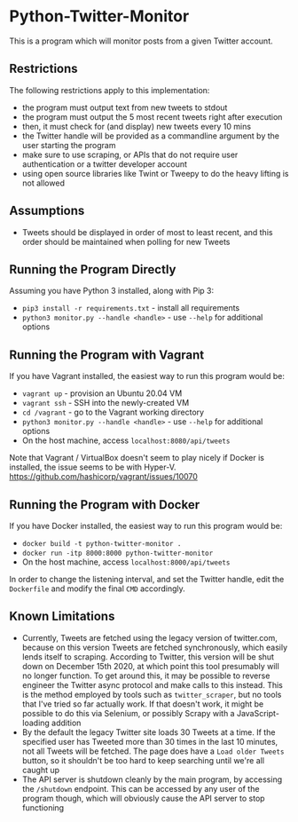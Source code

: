 # Python-Twitter-Monitor

This is a program which will monitor posts from a given Twitter account.

## Restrictions

The following restrictions apply to this implementation:

* the program must output text from new tweets to stdout
* the program must output the 5 most recent tweets right after execution
* then, it must check for (and display) new tweets every 10 mins
* the Twitter handle will be provided as a commandline argument by the user starting the program
* make sure to use scraping, or APIs that do not require user authentication or a twitter developer account
* using open source libraries like Twint or Tweepy to do the heavy lifting is not allowed

## Assumptions

* Tweets should be displayed in order of most to least recent, and this order
  should be maintained when polling for new Tweets

## Running the Program Directly

Assuming you have Python 3 installed, along with Pip 3:

* `pip3 install -r requirements.txt` - install all requirements
* `python3 monitor.py --handle <handle>` - use `--help` for additional options

## Running the Program with Vagrant

If you have Vagrant installed, the easiest way to run this program would be:

* `vagrant up` - provision an Ubuntu 20.04 VM
* `vagrant ssh` - SSH into the newly-created VM
* `cd /vagrant` - go to the Vagrant working directory
* `python3 monitor.py --handle <handle>` - use `--help` for additional options
* On the host machine, access `localhost:8080/api/tweets`

Note that Vagrant / VirtualBox doesn't seem to play nicely if Docker is installed,
the issue seems to be with Hyper-V. https://github.com/hashicorp/vagrant/issues/10070

## Running the Program with Docker

If you have Docker installed, the easiest way to run this program would be:

* `docker build -t python-twitter-monitor .`
* `docker run -itp 8000:8000 python-twitter-monitor`
* On the host machine, access `localhost:8000/api/tweets`

In order to change the listening interval, and set the Twitter handle, edit the
`Dockerfile` and modify the final `CMD` accordingly.

## Known Limitations

* Currently, Tweets are fetched using the legacy version of twitter.com, because
  on this version Tweets are fetched synchronously, which easily lends itself to
  scraping. According to Twitter, this version will be shut down on December
  15th 2020, at which point this tool presumably will no longer function. To get
  around this, it may be possible to reverse engineer the Twitter async protocol
  and make calls to this instead. This is the method employed by tools such as
  `twitter_scraper`, but no tools that I've tried so far actually work. If that
  doesn't work, it might be possible to do this via Selenium, or possibly Scrapy
  with a JavaScript-loading addition
* By the default the legacy Twitter site loads 30 Tweets at a time. If the specified
  user has Tweeted more than 30 times in the last 10 minutes, not all Tweets will
  be fetched. The page does have a `Load older Tweets` button, so it shouldn't be
  too hard to keep searching until we're all caught up
* The API server is shutdown cleanly by the main program, by accessing the
  `/shutdown` endpoint. This can be accessed by any user of the program though,
  which will obviously cause the API server to stop functioning
